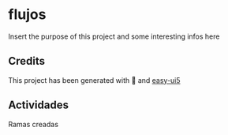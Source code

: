 # flujos

Insert the purpose of this project and some interesting infos here

## Credits

This project has been generated with 💙 and [easy-ui5](https://github.com/SAP)

## Actividades
Ramas creadas